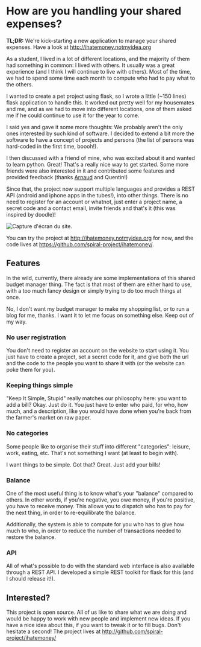 # How are you handling your shared expenses?


**TL;DR:** We're kick-starting a new application to manage your shared
expenses. Have a look at <http://ihatemoney.notmyidea.org>

As a student, I lived in a lot of different locations, and the majority
of them had something in common: I lived with others. It usually was a
great experience (and I think I will continue to live with others). Most
of the time, we had to spend some time each month to compute who had to
pay what to the others.

I wanted to create a pet project using flask, so I wrote a little (\~150
lines) flask application to handle this. It worked out pretty well for
my housemates and me, and as we had to move into different locations,
one of them asked me if he could continue to use it for the year to
come.

I said yes and gave it some more thoughts: We probably aren't the only
ones interested by such kind of software. I decided to extend a bit more
the software to have a concept of projects and persons (the list of
persons was hard-coded in the first time, boooh\!).

I then discussed with a friend of mine, who was excited about it and
wanted to learn python. Great\! That's a really nice way to get started.
Some more friends were also interested in it and contributed some
features and provided feedback (thanks
[Arnaud](http://www.sneakernet.fr/) and Quentin\!)

Since that, the project now support multiple languages and provides a
REST API (android and iphone apps in the tubes\!), into other things.
There is no need to register for an account or whatnot, just enter a
project name, a secret code and a contact email, invite friends and
that's it (this was inspired by doodle)\!

![Capture d'écran du site.](Blog/output/images/ihatemoney.png)

You can try the project at <http://ihatemoney.notmyidea.org> for now,
and the code lives at <https://github.com/spiral-project/ihatemoney/>.

## Features

In the wild, currently, there already are some implementations of this
shared budget manager thing. The fact is that most of them are either
hard to use, with a too much fancy design or simply trying to do too
much things at once.

No, I don't want my budget manager to make my shopping list, or to run a
blog for me, thanks. I want it to let me focus on something else. Keep
out of my way.

### No user registration

You don't need to register an account on the website to start using it.
You just have to create a project, set a secret code for it, and give
both the url and the code to the people you want to share it with (or
the website can poke them for you).

### Keeping things simple

"Keep It Simple, Stupid" really matches our philosophy here: you want to
add a bill? Okay. Just do it. You just have to enter who paid, for who,
how much, and a description, like you would have done when you're back
from the farmer's market on raw paper.

### No categories

Some people like to organise their stuff into different "categories":
leisure, work, eating, etc. That's not something I want (at least to
begin with).

I want things to be simple. Got that? Great. Just add your bills\!

### Balance

One of the most useful thing is to know what's your "balance" compared
to others. In other words, if you're negative, you owe money, if you're
positive, you have to receive money. This allows you to dispatch who has
to pay for the next thing, in order to re-equilibrate the balance.

Additionally, the system is able to compute for you who has to give how
much to who, in order to reduce the number of transactions needed to
restore the balance.

### API

All of what's possible to do with the standard web interface is also
available through a REST API. I developed a simple REST toolkit for
flask for this (and I should release it\!).

## Interested?

This project is open source. All of us like to share what we are doing
and would be happy to work with new people and implement new ideas. If
you have a nice idea about this, if you want to tweak it or to fill
bugs. Don't hesitate a second\! The project lives at
<http://github.com/spiral-project/ihatemoney/>
